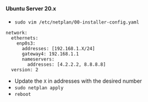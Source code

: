#### Ubuntu Server 20.x

- `sudo vim /etc/netplan/00-installer-config.yaml`

```
network:
  ethernets:
    enp0s3:
      addresses: [192.168.1.X/24]
      gateway4: 192.168.1.1
      nameservers:
        addresses: [4.2.2.2, 8.8.8.8]
  version: 2
```

- Update the `X` in addresses with the desired number
- `sudo netplan apply`
- `reboot`
